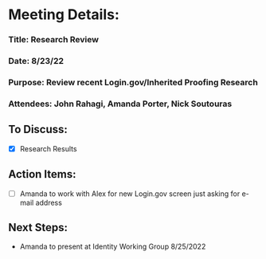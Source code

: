 
# Meeting Details: 
### Title: Research Review
### Date: 8/23/22
### Purpose: Review recent Login.gov/Inherited Proofing Research
### Attendees: John Rahagi, Amanda Porter, Nick Soutouras



## To Discuss:
- [x] Research Results


## Action Items:
- [ ] Amanda to work with Alex for new Login.gov screen just asking for e-mail address


## Next Steps:
- Amanda to present at Identity Working Group 8/25/2022
